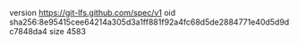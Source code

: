 version https://git-lfs.github.com/spec/v1
oid sha256:8e95415cee64214a305d3a1ff881f92a4fc68d5de2884771e40d5d9dc7848da4
size 4583
